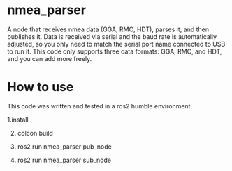 # nmea_parser
A node that receives nmea data (GGA, RMC, HDT), parses it, and then publishes it.
Data is received via serial and the baud rate is automatically adjusted,
so you only need to match the serial port name connected to USB to run it.
This code only supports three data formats: GGA, RMC, and HDT, and you can add more freely.

# How to use

This code was written and tested in a ros2 humble environment.

1.install

2. colcon build

3. ros2 run nmea_parser pub_node
4. ros2 run nmea_parser sub_node
